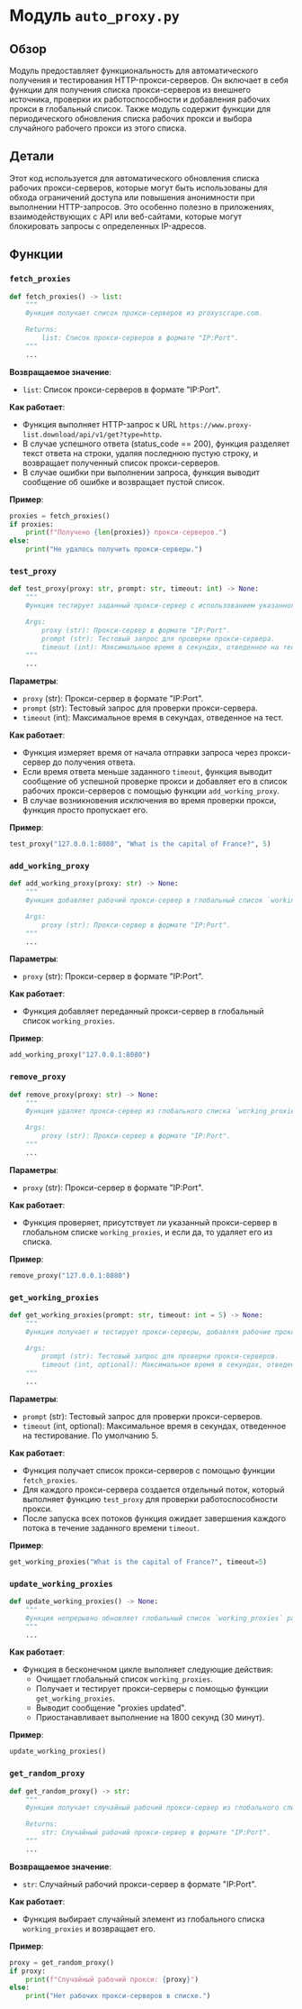 # Модуль `auto_proxy.py`

## Обзор

Модуль предоставляет функциональность для автоматического получения и тестирования HTTP-прокси-серверов. Он включает в себя функции для получения списка прокси-серверов из внешнего источника, проверки их работоспособности и добавления рабочих прокси в глобальный список. Также модуль содержит функции для периодического обновления списка рабочих прокси и выбора случайного рабочего прокси из этого списка.

## Детали

Этот код используется для автоматического обновления списка рабочих прокси-серверов, которые могут быть использованы для обхода ограничений доступа или повышения анонимности при выполнении HTTP-запросов. Это особенно полезно в приложениях, взаимодействующих с API или веб-сайтами, которые могут блокировать запросы с определенных IP-адресов.

## Функции

### `fetch_proxies`

```python
def fetch_proxies() -> list:
    """
    Функция получает список прокси-серверов из proxyscrape.com.

    Returns:
        list: Список прокси-серверов в формате "IP:Port".
    """
    ...
```

**Возвращаемое значение**:
- `list`: Список прокси-серверов в формате "IP:Port".

**Как работает**:
- Функция выполняет HTTP-запрос к URL `https://www.proxy-list.download/api/v1/get?type=http`.
- В случае успешного ответа (status_code == 200), функция разделяет текст ответа на строки, удаляя последнюю пустую строку, и возвращает полученный список прокси-серверов.
- В случае ошибки при выполнении запроса, функция выводит сообщение об ошибке и возвращает пустой список.

**Пример**:
```python
proxies = fetch_proxies()
if proxies:
    print(f"Получено {len(proxies)} прокси-серверов.")
else:
    print("Не удалось получить прокси-серверы.")
```

### `test_proxy`

```python
def test_proxy(proxy: str, prompt: str, timeout: int) -> None:
    """
    Функция тестирует заданный прокси-сервер с использованием указанного запроса и времени ожидания.

    Args:
        proxy (str): Прокси-сервер в формате "IP:Port".
        prompt (str): Тестовый запрос для проверки прокси-сервера.
        timeout (int): Максимальное время в секундах, отведенное на тест.
    """
    ...
```

**Параметры**:
- `proxy` (str): Прокси-сервер в формате "IP:Port".
- `prompt` (str): Тестовый запрос для проверки прокси-сервера.
- `timeout` (int): Максимальное время в секундах, отведенное на тест.

**Как работает**:
- Функция измеряет время от начала отправки запроса через прокси-сервер до получения ответа.
- Если время ответа меньше заданного `timeout`, функция выводит сообщение об успешной проверке прокси и добавляет его в список рабочих прокси-серверов с помощью функции `add_working_proxy`.
- В случае возникновения исключения во время проверки прокси, функция просто пропускает его.

**Пример**:
```python
test_proxy("127.0.0.1:8080", "What is the capital of France?", 5)
```

### `add_working_proxy`

```python
def add_working_proxy(proxy: str) -> None:
    """
    Функция добавляет рабочий прокси-сервер в глобальный список `working_proxies`.

    Args:
        proxy (str): Прокси-сервер в формате "IP:Port".
    """
    ...
```

**Параметры**:
- `proxy` (str): Прокси-сервер в формате "IP:Port".

**Как работает**:
- Функция добавляет переданный прокси-сервер в глобальный список `working_proxies`.

**Пример**:
```python
add_working_proxy("127.0.0.1:8080")
```

### `remove_proxy`

```python
def remove_proxy(proxy: str) -> None:
    """
    Функция удаляет прокси-сервер из глобального списка `working_proxies`.

    Args:
        proxy (str): Прокси-сервер в формате "IP:Port".
    """
    ...
```

**Параметры**:
- `proxy` (str): Прокси-сервер в формате "IP:Port".

**Как работает**:
- Функция проверяет, присутствует ли указанный прокси-сервер в глобальном списке `working_proxies`, и если да, то удаляет его из списка.

**Пример**:
```python
remove_proxy("127.0.0.1:8080")
```

### `get_working_proxies`

```python
def get_working_proxies(prompt: str, timeout: int = 5) -> None:
    """
    Функция получает и тестирует прокси-серверы, добавляя рабочие прокси в глобальный список `working_proxies`.

    Args:
        prompt (str): Тестовый запрос для проверки прокси-серверов.
        timeout (int, optional): Максимальное время в секундах, отведенное на тестирование. По умолчанию 5.
    """
    ...
```

**Параметры**:
- `prompt` (str): Тестовый запрос для проверки прокси-серверов.
- `timeout` (int, optional): Максимальное время в секундах, отведенное на тестирование. По умолчанию 5.

**Как работает**:
- Функция получает список прокси-серверов с помощью функции `fetch_proxies`.
- Для каждого прокси-сервера создается отдельный поток, который выполняет функцию `test_proxy` для проверки работоспособности прокси.
- После запуска всех потоков функция ожидает завершения каждого потока в течение заданного времени `timeout`.

**Пример**:
```python
get_working_proxies("What is the capital of France?", timeout=5)
```

### `update_working_proxies`

```python
def update_working_proxies() -> None:
    """
    Функция непрерывно обновляет глобальный список `working_proxies` рабочими прокси-серверами.
    """
    ...
```

**Как работает**:
- Функция в бесконечном цикле выполняет следующие действия:
  - Очищает глобальный список `working_proxies`.
  - Получает и тестирует прокси-серверы с помощью функции `get_working_proxies`.
  - Выводит сообщение "proxies updated".
  - Приостанавливает выполнение на 1800 секунд (30 минут).

**Пример**:
```python
update_working_proxies()
```

### `get_random_proxy`

```python
def get_random_proxy() -> str:
    """
    Функция получает случайный рабочий прокси-сервер из глобального списка `working_proxies`.

    Returns:
        str: Случайный рабочий прокси-сервер в формате "IP:Port".
    """
    ...
```

**Возвращаемое значение**:
- `str`: Случайный рабочий прокси-сервер в формате "IP:Port".

**Как работает**:
- Функция выбирает случайный элемент из глобального списка `working_proxies` и возвращает его.

**Пример**:
```python
proxy = get_random_proxy()
if proxy:
    print(f"Случайный рабочий прокси: {proxy}")
else:
    print("Нет рабочих прокси-серверов в списке.")
```